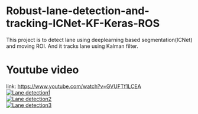 # Robust-lane-detection-and-tracking-ICNet-KF-Keras-ROS
This project is to detect lane using deeplearning based segmentation(ICNet) and moving ROI. And it tracks lane using Kalman filter.

# Youtube video
link: https://www.youtube.com/watch?v=GVUFTf1LCEA  
[![Lane detection1](https://img.youtube.com/vi/GVUFTf1LCEA/0.jpg)](https://www.youtube.com/watch?v=GVUFTf1LCEA "Lane detection1")  
[![Lane detection2](https://img.youtube.com/vi/GVUFTf1LCEA/1.jpg)](https://www.youtube.com/watch?v=GVUFTf1LCEA "Lane detection2")  
[![Lane detection3](https://img.youtube.com/vi/GVUFTf1LCEA/5.jpg)](https://www.youtube.com/watch?v=GVUFTf1LCEA "Lane detection3")  
